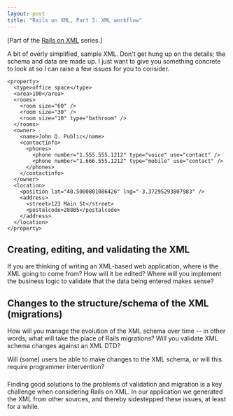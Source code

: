 ```yaml
---
layout: post
title: "Rails on XML, Part 3: XML workflow"
---
```

[Part of the [Rails on XML](/2009/01/02/Rails-on-XML-the-series.html) series.]

A bit of overly simplified, sample XML. Don't get hung up on the details; the schema and data are made up. I just want to give you something concrete to look at so I can raise a few issues for you to consider. 

    <property>
      <type>office space</type>
      <area>100</area>
      <rooms>
        <room size="60" />
        <room size="30" />
        <room size="10" type="bathroom" />
      </rooms>
      <owner>
        <name>John Q. Public</name>
        <contactinfo>
          <phones>
            <phone number="1.555.555.1212" type="voice" use="contact" />
            <phone number="1.666.555.1212" type="mobile" use="contact" />
          </phones>
        </contactinfo>
      </owner>
      <location>
        <position lat="40.5000801086426" lng="-3.37295293807983" />
        <address>
          <street>123 Main St</street>
          <postalcode>28805</postalcode>
        </address>
      </location>
    </property>

## Creating, editing, and validating the XML

If you are thinking of writing an XML-based web application, where is the XML going to come from? How will it be edited? Where will you implement the business logic to validate that the data being entered makes sense?

## Changes to the structure/schema of the XML (migrations)

How will you manage the evolution of the XML schema over time -- in other words, what will take the place of Rails migrations? Will you validate XML schema changes against an XML DTD?

Will (some) users be able to make changes to the XML schema, or will this require programmer intervention?

### 

Finding good solutions to the problems of validation and migration is a key challenge when considering Rails on XML. In our application we generated the XML from other sources, and thereby sidestepped these issues, at least for a while.
